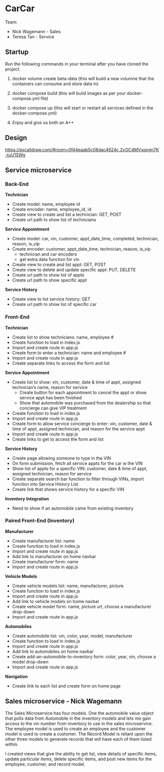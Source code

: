 # CarCar

Team:

* Nick Wagemann - Sales
* Teresa Tan - Service

## Startup
Run the following commands in your terminal after you have cloned the project.

1) docker volume create beta-data (this will build a new volumne that the containers can consume and store data in)

2) docker compose build (this will build images as per your docker-compose.yml file)

3) docker compose up (this will start or restart all services defined in the docker-compose.yml)

4) Enjoy and give us both an A++


## Design
https://excalidraw.com/#room=0f44eaab5c08dac4624c,2vOC4MVxqogn7K-tuU1SWg

## Service microservice

### **Back-End**

**Technician**
- Create model: name, employee id
- Create encoder: name, employee_id, id
- Create view to create and list a technician: GET, POST
- Create url path to show list of technicians

**Service Appointment**
- Create model: car, vin, customer, appt_date_time, completed, technician, reason, is_vip
- Create encoder: customer, appt_date_time, technician, reason, is_vip
    - technician and car encoders
    - get extra data function for vin
- Create view to create and list appt: GET, POST
- Create view to delete and update specific appt: PUT, DELETE
- Create url path to show list of appts
- Create url path to show specific appt

**Service History**
- Create view to list service history: GET
- Create url path to show list of specific car

### Front-End

**Technician**
- Create list to show technicians: name, employee #
- Create function to load in index.js
- Import and create route in app.js
- Create form to enter a technician: name and employee #
- Import and create route in app.js
- Create separate links to access the form and list

**Service Appointment**
- Create list to show: vin, customer, date & time of appt, assigned technician’s name, reason for service
    - Create button for each appointment to cancel the appt or show service appt has been finished
    - Show that automobile was purchased from the dealership so that concierge can give VIP treatment
- Create function to load in index.js
- Import and create route in app.js
- Create form to allow service concierge to enter: vin, customer, date & time of appt, assigned technician, and reason for the service appt
- Import and create route in app.js
- Create links to get to access the form and list

**Service History**
- Create page allowing someone to type in the VIN
- On form submission, fetch all service appts for the car w the VIN
- Show list of appts for a specific VIN: customer, date & time of appt, assigned technician, reason for service
- Create separate search bar function to filter through VINs, import function into Service History List
- Create link that shows service history for a specific VIN

**Inventory Integration**

- Need to show if an automobile came from existing inventory

### Paired Front-End (Inventory)

**Manufacturer**
- Create manufacturer list: name
- Create function to load in index.js
- Import and create route in app.js
- Add link to manufacturer on home navbar
- Create manufacturer form: name
- Import and create route in app.js

**Vehicle Models**
- Create vehicle models list: name, manufacturer, picture
- Create function to load in index.js
- Import and create route in app.js
- Add link to vehicle models on home navbar
- Create vehicle model form: name, picture url, choose a manufacturer drop-down
- Import and create route in app.js

**Automobiles**
- Create automobile list: vin, color, year, model, manufacturer
- Create function to load in index.js
- Import and create route in app.js
- Add link to automobiles on home navbar
- Create add-an-automobile-to-inventory form: color, year, vin, choose a model drop-down
- Import and create route in app.js

**Navigation**
- Create link to each list and create form on home page






## Sales microservice - Nick Wagemann 

The Sales Microservice has four models. One the automobile value object that polls data from Automobile in the inventory models and lets me gain access to the vin number from inventory to use in the sales microservice. The employee model is used to create an employee and the customer model is used to create a customer. The Record Model is reliant upon the other three models to generate records that will have each of them listed within.

I created views that give the ability to get list, view details of specific items, update particular items, delete specific items, and post new items for the employee, customer, and record model.


